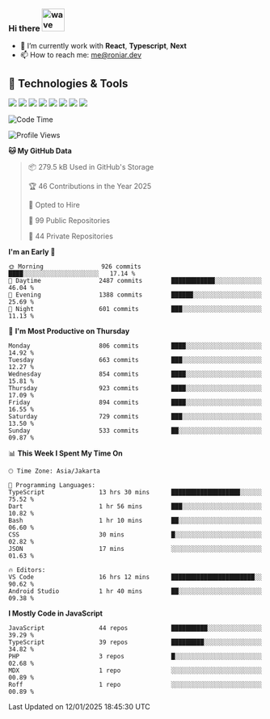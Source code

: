 ### Hi there <img src="https://i.ibb.co/q0Hx1KK/wave.gif" alt="wave" width="45px">

- 🌱 I’m currently work with **React**, **Typescript**, **Next**
- 📫 How to reach me: me@roniar.dev

## 🔧 Technologies & Tools

![](https://img.shields.io/badge/OS-Linux-informational?style=flat&logo=linux&logoColor=white&color=2bbc8a)
![](https://img.shields.io/badge/OS-Windows-informational?style=flat&logo=windows&logoColor=white&color=2bbc8a)
![](https://img.shields.io/badge/Code-JavaScript-informational?style=flat&logo=javascript&logoColor=white&color=2bbc8a)
![](https://img.shields.io/badge/Code-Golang-informational?style=flat&logo=go&logoColor=white&color=2bbc8a)
![](https://img.shields.io/badge/Code-React-informational?style=flat&logo=react&logoColor=white&color=2bbc8a)
![](https://img.shields.io/badge/Code-Next-informational?style=flat&logo=next.js&logoColor=white&color=2bbc8a)
![](https://img.shields.io/badge/Shell-Bash-informational?style=flat&logo=gnu-bash&logoColor=white&color=2bbc8a)
![](https://img.shields.io/badge/Tools-Docker-informational?style=flat&logo=docker&logoColor=white&color=2bbc8a)

<!--START_SECTION:waka-->
![Code Time](http://img.shields.io/badge/Code%20Time-2%2C250%20hrs%2049%20mins-blue)

![Profile Views](http://img.shields.io/badge/Profile%20Views-7-blue)

**🐱 My GitHub Data** 

> 📦 279.5 kB Used in GitHub's Storage 
 > 
> 🏆 46 Contributions in the Year 2025
 > 
> 💼 Opted to Hire
 > 
> 📜 99 Public Repositories 
 > 
> 🔑 44 Private Repositories 
 > 
**I'm an Early 🐤** 

```text
🌞 Morning                926 commits         ████░░░░░░░░░░░░░░░░░░░░░   17.14 % 
🌆 Daytime                2487 commits        ████████████░░░░░░░░░░░░░   46.04 % 
🌃 Evening                1388 commits        ██████░░░░░░░░░░░░░░░░░░░   25.69 % 
🌙 Night                  601 commits         ███░░░░░░░░░░░░░░░░░░░░░░   11.13 % 
```
📅 **I'm Most Productive on Thursday** 

```text
Monday                   806 commits         ████░░░░░░░░░░░░░░░░░░░░░   14.92 % 
Tuesday                  663 commits         ███░░░░░░░░░░░░░░░░░░░░░░   12.27 % 
Wednesday                854 commits         ████░░░░░░░░░░░░░░░░░░░░░   15.81 % 
Thursday                 923 commits         ████░░░░░░░░░░░░░░░░░░░░░   17.09 % 
Friday                   894 commits         ████░░░░░░░░░░░░░░░░░░░░░   16.55 % 
Saturday                 729 commits         ███░░░░░░░░░░░░░░░░░░░░░░   13.50 % 
Sunday                   533 commits         ██░░░░░░░░░░░░░░░░░░░░░░░   09.87 % 
```


📊 **This Week I Spent My Time On** 

```text
🕑︎ Time Zone: Asia/Jakarta

💬 Programming Languages: 
TypeScript               13 hrs 30 mins      ███████████████████░░░░░░   75.52 % 
Dart                     1 hr 56 mins        ███░░░░░░░░░░░░░░░░░░░░░░   10.82 % 
Bash                     1 hr 10 mins        ██░░░░░░░░░░░░░░░░░░░░░░░   06.60 % 
CSS                      30 mins             █░░░░░░░░░░░░░░░░░░░░░░░░   02.82 % 
JSON                     17 mins             ░░░░░░░░░░░░░░░░░░░░░░░░░   01.63 % 

🔥 Editors: 
VS Code                  16 hrs 12 mins      ███████████████████████░░   90.62 % 
Android Studio           1 hr 40 mins        ██░░░░░░░░░░░░░░░░░░░░░░░   09.38 % 
```

**I Mostly Code in JavaScript** 

```text
JavaScript               44 repos            ██████████░░░░░░░░░░░░░░░   39.29 % 
TypeScript               39 repos            █████████░░░░░░░░░░░░░░░░   34.82 % 
PHP                      3 repos             █░░░░░░░░░░░░░░░░░░░░░░░░   02.68 % 
MDX                      1 repo              ░░░░░░░░░░░░░░░░░░░░░░░░░   00.89 % 
Roff                     1 repo              ░░░░░░░░░░░░░░░░░░░░░░░░░   00.89 % 
```




 Last Updated on 12/01/2025 18:45:30 UTC
<!--END_SECTION:waka-->
